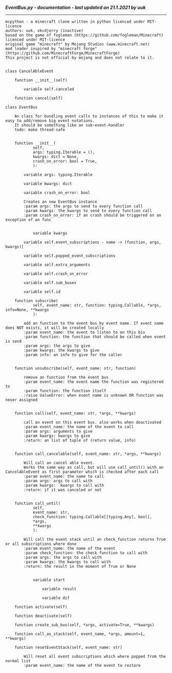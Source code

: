 ***EventBus.py - documentation - last updated on 21.1.2021 by uuk***
___

    mcpython - a minecraft clone written in python licenced under MIT-licence
    authors: uuk, xkcdjerry (inactive)
    based on the game of fogleman (https://github.com/fogleman/Minecraft) licenced under MIT-licence
    original game "minecraft" by Mojang Studios (www.minecraft.net)
    mod loader inspired by "minecraft forge" (https://github.com/MinecraftForge/MinecraftForge)
    This project is not official by mojang and does not relate to it.


    class CancelAbleEvent

        function __init__(self)

            variable self.canceled

        function cancel(self)

    class EventBus
        
        An class for bundling event calls to instances of this to make it easy to add/remove big event notations.
        It should be something like an sub-event-handler
        todo: make thread-safe


        function __init__(
                self,
                args: typing.Iterable = (),
                kwargs: dict = None,
                crash_on_error: bool = True,
                ):

            variable args: typing.Iterable

            variable kwargs: dict

            variable crash_on_error: bool
            
            Creates an new EventBus instance
            :param args: the args to send to every function call
            :param kwargs: the kwargs to send to every function call
            :param crash_on_error: if an crash should be triggered on an exception of an func


                variable kwargs

            variable self.event_subscriptions - name -> (function, args, kwargs)[

            variable self.popped_event_subscriptions

            variable self.extra_arguments

            variable self.crash_on_error

            variable self.sub_buses

            variable self.id

        function subscribe(
                self, event_name: str, function: typing.Callable, *args, info=None, **kwargs
                ):
            
            add an function to the event bus by event name. If event name does NOT exists, it will be created locally
            :param event_name: the event to listen to on this bis
            :param function: the function that should be called when event is send
            :param args: the args to give
            :param kwargs: the kwargs to give
            :param info: an info to give for the caller


        function unsubscribe(self, event_name: str, function)
            
            remove an function from the event bus
            :param event_name: the event name the function was registered to
            :param function: the function itself
            :raise ValueError: when event name is unknown OR function was never assigned


        function call(self, event_name: str, *args, **kwargs)
            
            call an event on this event bus. also works when deactivated
            :param event_name: the name of the event to call
            :param args: arguments to give
            :param kwargs: kwargs to give
            :return: an list of tuple of (return value, info)


        function call_cancelable(self, event_name: str, *args, **kwargs)
            
            Will call an cancel able event.
            Works the same way as call, but will use call_until() with an CancelAbleEvent as first parameter which is checked after each call
            :param event_name: the name to call
            :param args: args to call with
            :param kwargs:  kwargs to call with
            :return: if it was canceled or not


        function call_until(
                self,
                event_name: str,
                check_function: typing.Callable[[typing.Any], bool],
                *args,
                **kwargs
                ):
            
            Will call the event stack until an check_function returns True or all subscriptions where done
            :param event_name: the name of the event
            :param check_function: the check function to call with
            :param args: the args to call with
            :param kwargs: the kwargs to call with
            :return: the result in the moment of True or None


                variable start

                    variable result

                    variable dif

        function activate(self)

        function deactivate(self)

        function create_sub_bus(self, *args, activate=True, **kwargs)

        function call_as_stack(self, event_name, *args, amount=1, **kwargs)

        function resetEventStack(self, event_name: str)
            
            Will reset all event subscriptions which where popped from the normal list
            :param event_name: the name of the event to restore
